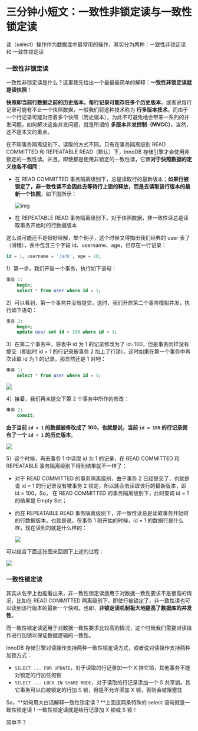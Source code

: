 # 三分钟小短文：一致性非锁定读与一致性锁定读

读（select）操作作为数据库中最常用的操作，其实分为两种：一致性非锁定读 和 一致性锁定读

### 一致性非锁定读

一致性非锁定读是什么？这里我先给出一个最最最简单的解释：**一致性非锁定读就是读快照**！

**快照即当前行数据之前的历史版本，每行记录可能存在多个历史版本**，或者说每行记录可能有不止一个快照数据，一般我们将这种技术称为 **行多版本技术**。而由于一个行记录可能对应着多个快照（历史版本），为此不可避免地会带来一系列的并发问题，如何解决这些并发问题，就是所谓的 **多版本并发控制（MVCC）**，当然，这不是本文的重点。

在不同事务隔离级别下，读取的方式不同。只有在事务隔离级别 READ COMMITTED 和 REPEATABLE READ（默认）下，InnoDB 存储引擎才会使用非锁定的一致性读。并且，即使都是使用非锁定的一致性读，它俩**对于快照数据的定义也各不相同**：

- 在 READ COMMITTED 事务隔离级别下，总是读取行的最新版本；**如果行被锁定了，非一致性读不会因此去等待行上锁的释放，而是去读取该行版本的最新一个快照**，如下图所示：

  ![img](https://staticcdn1-5.umiwi.com/epms_ebook/29ae2bfdca9a34b8e21b79b67358ed3d.jpg?x-oss-process=image/resize,w_1280,m_lfit)

- 在 REPEATABLE READ 事务隔离级别下，对于快照数据，非一致性读总是读取事务开始时的行数据版本

这么说可能还不是很好理解，举个例子，这个时候又得掏出我们经典的 user 表了（滑稽），表中包含三个字段 id、username、age，已存在一行记录：

```sql
id = 1, username = 'Jack', age = 20;
```

1）第一步，我们开启一个事务，执行如下语句：

```sql
事务 1:
	begin;
	select * from user where id = 1;
```

2）可以看到，第一个事务并没有提交，这时，我们开启第二个事务模拟并发，执行如下语句：

```sql
事务 2:
	begin;
	update user set id = 100 where id = 1;
```

3）在第二个事务中，将表中 id 为 1 的记录修改为了 id=100，但是事务同样没有提交（即此时 id = 1 的行记录被事务 2 加上了行锁）。这时如果在第一个事务中再次读取 id 为 1 的记录，那显然还是 1 对吧：

```sql
事务 1:
	select * from user where id = 1;
```

![](https://gitee.com/veal98/images/raw/master/img/20210907203940.png)

4）接着，我们再来提交下第 2 个事务中所作的修改：

```sql
事务 2:
	commit;
```

**由于当前 `id = 1` 的数据被修改成了 100，也就是说，当前 `id = 100` 的行记录拥有了一个 `id = 1` 的历史版本**。

![](https://gitee.com/veal98/images/raw/master/img/20210907210114.png)

5）这个时候，再去事务 1 中读取 id 为 1 的记录，在 READ COMMITTED 和 REPEATABLE 事务隔离级别下得到结果就不一样了：

- 对于 READ COMMITTED 的事务隔离级别，由于事务 2 已经提交了，也就是说 id = 1 的行记录没有被事务 2 锁定，所以就会去读取该行的最新版本，即 id = 100，So， 在 READ COMMITTED 的事务隔离级别下，此时查询 id = 1 的结果是 Empty Set；

- 而在 REPEATABLE READ 事务隔离级别下，非一致性读总是读取事务开始时的行数据版本。也就是说，在事务 1 刚开始的时候，id = 1 的数据行是什么样，现在读到的就是什么样的：

  ![](https://gitee.com/veal98/images/raw/master/img/20210907205503.png)

可以结合下面这张图来回顾下上述的过程：

![](https://gitee.com/veal98/images/raw/master/img/20210907210813.png)

### 一致性锁定读

其实从名字上也能看出来，非一致性锁定读适用于对数据一致性要求不是很高的情况，比如在 READ COMMITTED 隔离级别下，即使行被锁定了，非一致性读也可以读到该行版本的最新一个快照。也即，**非锁定读机制极大地提高了数据库的并发性**。

而一致性锁定读适用于对数据一致性要求比较高的情况，这个时候我们需要对读操作进行加锁以保证数据逻辑的一致性。

InnoDB 存储引擎对读操作支持两种一致性锁定读方式，或者说对读操作支持两种加锁方式：

- `SELECT ... FOR UPDATE`，对于读取的行记录加一个 X 排它锁，其他事务不能对锁定的行加任何锁
- `SELECT ... LOCK IN SHARE MODE`，对于读取的行记录添加一个 S 共享锁。其它事务可以向被锁定的行加 S 锁，但是不允许添加 X 锁，否则会被阻塞住

So，**如何用大白话解释一致性锁定读？**上面这两条特殊的 select 语句就是一致性锁定读！一致性锁定读就是给行记录加 X 锁或 S 锁！

简单不？